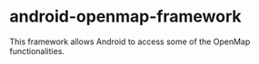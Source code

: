 android-openmap-framework
=========================

This framework allows Android to access some of the OpenMap functionalities.
